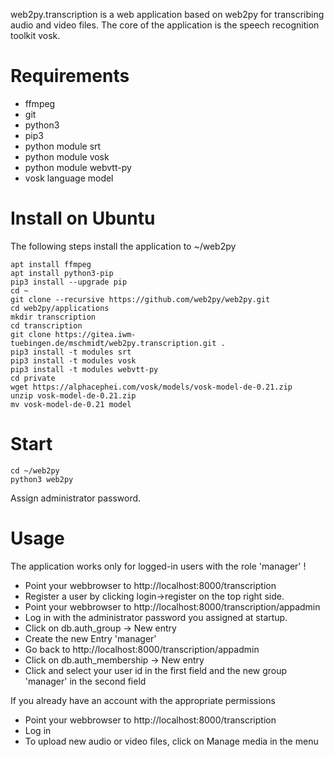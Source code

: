 web2py.transcription is a web application based on web2py for transcribing audio and video files. The core of the application is the speech recognition toolkit vosk.

# Requirements

* ffmpeg
* git
* python3
* pip3
* python module srt
* python module vosk
* python module webvtt-py
* vosk language model

# Install on Ubuntu

The following steps install the application to ~/web2py

```
apt install ffmpeg
apt install python3-pip
pip3 install --upgrade pip
cd ~
git clone --recursive https://github.com/web2py/web2py.git
cd web2py/applications
mkdir transcription
cd transcription
git clone https://gitea.iwm-tuebingen.de/mschmidt/web2py.transcription.git .
pip3 install -t modules srt
pip3 install -t modules vosk
pip3 install -t modules webvtt-py
cd private
wget https://alphacephei.com/vosk/models/vosk-model-de-0.21.zip
unzip vosk-model-de-0.21.zip
mv vosk-model-de-0.21 model
```

# Start

```
cd ~/web2py
python3 web2py
```
Assign administrator password.

# Usage

The application works only for logged-in users with the role 'manager' !

* Point your webbrowser to http://localhost:8000/transcription
* Register a user by clicking login->register on the top right side.
* Point your webbrowser to http://localhost:8000/transcription/appadmin
* Log in with the administrator password you assigned at startup.
* Click on db.auth_group -> New entry
* Create the new Entry 'manager'
* Go back to http://localhost:8000/transcription/appadmin
* Click on db.auth_membership -> New entry
* Click and select your user id in the first field and the new group 'manager' in the second field

If you already have an account with the appropriate permissions

* Point your webbrowser to http://localhost:8000/transcription
* Log in
* To upload new audio or video files, click on Manage media in the menu